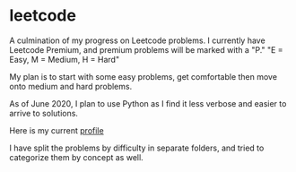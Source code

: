 # leetcode
A culmination of my progress on Leetcode problems. I currently have Leetcode Premium, and premium problems will be marked with a "P."
"E = Easy, M = Medium, H = Hard"

My plan is to start with some easy problems, get comfortable then move onto medium and hard problems. 

As of June 2020, I plan to use Python as I find it less verbose and easier to arrive to solutions.

Here is my current [profile](https://leetcode.com/kaddy/)

I have split the problems by difficulty in separate folders, and tried to categorize them by concept as well.
